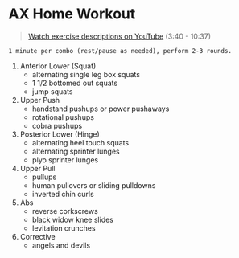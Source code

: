 # AX Home Workout
> [Watch exercise descriptions on YouTube](https://youtu.be/vc1E5CfRfos?t=220) (3:40 - 10:37)

`1 minute per combo (rest/pause as needed), perform 2-3 rounds.`

1. Anterior Lower (Squat)
    - alternating single leg box squats
    - 1 1/2 bottomed out squats
    - jump squats
2. Upper Push
    - handstand pushups or power pushaways
    - rotational pushups
    - cobra pushups
3. Posterior Lower (Hinge)
    - alternating heel touch squats
    - alternating sprinter lunges
    - plyo sprinter lunges
4. Upper Pull
    - pullups
    - human pullovers or sliding pulldowns
    - inverted chin curls
5. Abs
    - reverse corkscrews
    - black widow knee slides
    - levitation crunches
6. Corrective
    - angels and devils